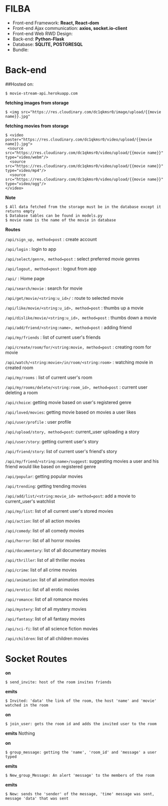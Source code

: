 # FILBA
- Front-end Framework: **React, React-dom**
- Front-end Ajax communication: **axios, socket.io-client**
- Front-end Web RWD Design:
- Back-end: **Python-Flask**
- Database: **SQLITE, POSTGRESQL**
- Bundle: 


# Back-end

##Hosted on:
```
$ movie-stream-api.herokuapp.com
```

**fetching images from storage**
```
$ <img src="https://res.cloudinary.com/dc1qkmsr0/image/upload/{{movie name}}.jpg"
```
**fetching movies from storage**
```
$ <video poster="https://res.cloudinary.com/dc1qkmsr0/video/upload/{{movie name}}.jpg">
 <source src="https://res.cloudinary.com/dc1qkmsr0/video/upload/{{movie name}}" type="video/webm"/>
  <source src="https://res.cloudinary.com/dc1qkmsr0/video/upload/{{movie name}}" type="video/mp4"/>
  <source src="https://res.cloudinary.com/dc1qkmsr0/video/upload/{{movie name}}" type="video/ogg"/>
</video>

```
**Note**
```
$ All data fetched from the storage must be in the database except it returns empty
$ Database tables can be found in models.py
$ movie name is the name of the movie in database
```



**Routes**

`/api/sign_up, method=post` : create account

`/api/login` : login to app

`/api/select/genre, method=post` : select preferred movie genres

`/api/logout, method=post` : logout from app

`/api/` : Home page

`/api/search/movie` : search for movie

`/api/get/movie/<string:u_id>/` : route to selected movie

`/api/like/movie/<string:u_id>, method=post` : thumbs up a movie

`/api/dislike/movie/<string:u_id>, method=post` : thumbs down a movie

`/api/add/friend/<string:name>, method=post` : adding friend

`/api/my/friends` : list of current user's friends

`/api/create/room/for/<string:movie, method=post` : creating room for movie

`/api/watch/<string:movie>/in/room/<string:room>` : watching movie in created room

`/api/my/rooms` : list of current user's room

`/api/my/rooms/delete/<string:room_id>, method=post` : current user deleting a room

`/api/choice`: getting movie based on user's registered genre

`/api/loved/movies`: getting movie based on movies a user likes

`/api/user/profile` : user profile

`/api/upload/story, method=post`: current_user uploading a story

`/api/user/story`: getting current user's story

`/api/friend/story`: list of current user's friend's story

`/api/my/friend/<string:name>/suggest`: suggesting movies a user and his friend would like based on registered genre

`/api/popular`: getting popular movies

`/api/trending`: getting trending movies

`/api/add/list/<string:movie_id> method=post`: add a movie to current_user's watchlist

`/api/my/list`: list of all current user's stored movies

`/api/action`: list of all action movies

`/api/comedy`: list of all comedy movies

`/api/horror`: list of all horror movies

`/api/documentary`: list of all documentary movies

`/api/thriller`: list of all thriller movies

`/api/crime`: list of all crime movies

`/api/animation`: list of all animation movies

`/api/erotic`: list of all erotic movies

`/api/romance`: list of all romance movies

`/api/mystery`: list of all mystery movies

`/api/fantasy`: list of all fantasy movies

`/api/sci-fi`: list of all science fiction movies

`/api/children`: list of all children movies

# Socket Routes

**on**
```hgignore
$ send_invite: host of the room invites friends
```
**emits**
```hgignore
$ Invited: 'data' the link of the room, the host 'name' and 'movie' watched in the room
```

**on**
```
$ join_user: gets the room id and adds the invited user to the room
```
**emits**
Nothing

**on**
```
$ group_message: getting the 'name', 'room_id' and 'message' a user typed
```

**emits**
```
$ New_group_Message: An alert 'message' to the members of the room 
```
**emits**
```
$ New: sends the 'sender' of the message, 'time' message was sent, message 'data' that was sent
```

